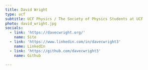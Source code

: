 ```yaml
---
title: David Wright
type: ucf
subtitle: UCF Physics / The Society of Physics Students at UCF
photo: david_wright.jpg
socials:
  - link: 'https://davecwright.org/'
    name: Site
  - link: 'https://www.linkedin.com/in/davecwright3'
    name: LinkedIn
  - link: 'https://github.com/davecwright3'
    name: Github

---
```


